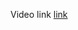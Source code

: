 Video link
[link](https://drive.google.com/file/d/1iU_Pw2HCB4_D0pKIM2Kxayflkm94Z7J1/view?usp=share_link)
